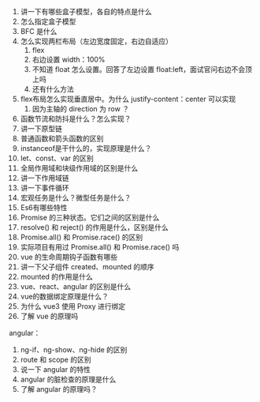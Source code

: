 1. 讲一下有哪些盒子模型，各自的特点是什么
2. 怎么指定盒子模型
3. BFC 是什么
4. 怎么实现两栏布局（左边宽度固定，右边自适应）
   1. flex
   2. 右边设置 width：100%
   3. 不知道 float 怎么设置。回答了左边设置 float:left，面试官问右边不会顶上吗
   4. 还有什么方法
5. flex布局怎么实现垂直居中。为什么 justify-content：center 可以实现
   1. 因为主轴的 direction 为 row ？
6. 函数节流和防抖是什么？怎么实现？
7. 讲一下原型链
8. 普通函数和箭头函数的区别
9. instanceof是干什么的，实现原理是什么？
10. let、const、var 的区别
11. 全局作用域和块级作用域的区别是什么
12. 讲一下作用域链
13. 讲一下事件循环
14. 宏观任务是什么？微型任务是什么？
15. Es6有哪些特性
16. Promise 的三种状态。它们之间的区别是什么
17. resolve() 和 reject() 的作用是什么，区别是什么
18. Promise.all() 和 Promise.race() 的区别
19. 实际项目有用过 Promise.all() 和 Promise.race() 吗
20. vue 的生命周期钩子函数有哪些
21. 讲一下父子组件 created、mounted 的顺序
22. mounted 的作用是什么
23. vue、react、angular 的区别是什么
24. vue的数据绑定原理是什么？
25. 为什么 vue3 使用 Proxy 进行绑定
26. 了解 vue 的原理吗



angular：
1. ng-if、ng-show、ng-hide 的区别
2. route 和 scope 的区别
3. 说一下 angular 的特性
4. angular 的脏检查的原理是什么
5. 了解 angular 的原理吗？